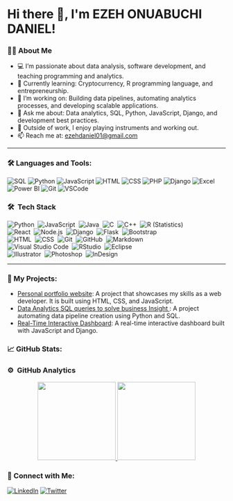 # Hi there 👋, I'm EZEH ONUABUCHI DANIEL!

### 👨‍💻 About Me
- 💻 I’m passionate about data analysis, software development, and teaching programming and analytics.
- 🌱 Currently learning: Cryptocurrency, R programming language, and entrepreneurship.
- 🔭 I’m working on: Building data pipelines, automating analytics processes, and developing scalable applications.
- 💬 Ask me about: Data analytics, SQL, Python, JavaScript, Django, and development best practices.
- 🎸 Outside of work, I enjoy playing instruments and working out.
- 📫 Reach me at: ezehdaniel01@gmail.com

---

### 🛠️ Languages and Tools:
![SQL](https://img.shields.io/badge/-SQL-05122A?style=flat&logo=sqlite)
![Python](https://img.shields.io/badge/-Python-05122A?style=flat&logo=python)
![JavaScript](https://img.shields.io/badge/-JavaScript-05122A?style=flat&logo=javascript)
![HTML](https://img.shields.io/badge/-HTML-05122A?style=flat&logo=html5)
![CSS](https://img.shields.io/badge/-CSS-05122A?style=flat&logo=css3)
![PHP](https://img.shields.io/badge/-PHP-05122A?style=flat&logo=php)
![Django](https://img.shields.io/badge/-Django-05122A?style=flat&logo=django)
![Excel](https://img.shields.io/badge/-Excel-05122A?style=flat&logo=microsoftexcel)
![Power BI](https://img.shields.io/badge/-Power_BI-05122A?style=flat&logo=powerbi)
![Git](https://img.shields.io/badge/-Git-05122A?style=flat&logo=git)
![VSCode](https://img.shields.io/badge/-VSCode-05122A?style=flat&logo=visualstudio)

### 🛠 &nbsp;Tech Stack

![Python](https://img.shields.io/badge/-Python-05122A?style=flat&logo=python)&nbsp;
![JavaScript](https://img.shields.io/badge/-JavaScript-05122A?style=flat&logo=javascript)&nbsp;
![Java](https://img.shields.io/badge/-Java-05122A?style=flat&logo=Java&logoColor=FFA518)&nbsp;
![C](https://img.shields.io/badge/-C-05122A?style=flat&logo=C&logoColor=A8B9CC)&nbsp;
![C++](https://img.shields.io/badge/-C++-05122A?style=flat&logo=C%2B%2B&logoColor=00599C)&nbsp;
![R (Statistics)](https://img.shields.io/badge/-R-05122A?style=flat&logo=R&logoColor=276DC3)\
![React](https://img.shields.io/badge/-React-05122A?style=flat&logo=react)&nbsp;
![Node.js](https://img.shields.io/badge/-Node.js-05122A?style=flat&logo=node.js)&nbsp;
![Django](https://img.shields.io/badge/-Django-05122A?style=flat&logo=django&logoColor=092E20)&nbsp;
![Flask](https://img.shields.io/badge/-Flask-05122A?style=flat&logo=flask)&nbsp;
![Bootstrap](https://img.shields.io/badge/-Bootstrap-05122A?style=flat&logo=bootstrap&logoColor=563D7C)\
![HTML](https://img.shields.io/badge/-HTML-05122A?style=flat&logo=HTML5)&nbsp;
![CSS](https://img.shields.io/badge/-CSS-05122A?style=flat&logo=CSS3&logoColor=1572B6)&nbsp;
![Git](https://img.shields.io/badge/-Git-05122A?style=flat&logo=git)&nbsp;
![GitHub](https://img.shields.io/badge/-GitHub-05122A?style=flat&logo=github)&nbsp;
![Markdown](https://img.shields.io/badge/-Markdown-05122A?style=flat&logo=markdown)\
![Visual Studio Code](https://img.shields.io/badge/-Visual%20Studio%20Code-05122A?style=flat&logo=visual-studio-code&logoColor=007ACC)&nbsp;
![RStudio](https://img.shields.io/badge/-RStudio-05122A?style=flat&logo=rstudio)&nbsp;
![Eclipse](https://img.shields.io/badge/-Eclipse-05122A?style=flat&logo=eclipse-ide&logoColor=2C2255)\
![Illustrator](https://img.shields.io/badge/-Illustrator-05122A?style=flat&logo=adobe-illustrator)&nbsp;
![Photoshop](https://img.shields.io/badge/-Photoshop-05122A?style=flat&logo=adobe-photoshop)&nbsp;
![InDesign](https://img.shields.io/badge/-InDesign-05122A?style=flat&logo=adobe-indesign)

---

### 🚀 My Projects:
- [Personal portfolio website](https://github.com/ezehdaniel/Personal-profile-): A project that showcases my skills as a web developer. It is built using HTML, CSS, and JavaScript.
- [Data Analytics SQL queries to solve business Insight ](https://github.com/ezehdaniel/DataAnalytics-Assessment/tree/main): A project automating data pipeline creation using Python and SQL.
- [Real-Time Interactive Dashboard](https://github.com/your-username/project-2): A real-time interactive dashboard built with JavaScript and Django.

### 📈 GitHub Stats:
### ⚙️ &nbsp;GitHub Analytics

<p align="center">
<a href="https://github.com/AVS1508">
  <img height="180em" src="https://github-readme-stats-eight-theta.vercel.app/api?username=ezehdaniel&show_icons=true&theme=algolia&include_all_commits=true&count_private=true"/>
  <img height="180em" src="https://github-readme-stats-eight-theta.vercel.app/api/top-langs/?username=ezehdaniel&layout=compact&langs_count=8&theme=algolia"/>
</a>
</p>


### 🔗 Connect with Me:
[![LinkedIn](https://img.shields.io/badge/-LinkedIn-0A66C2?style=flat&logo=linkedin&logoColor=white)](https://www.linkedin.com/in/your-linkedin-username/)
[![Twitter](https://img.shields.io/badge/-Twitter-1DA1F2?style=flat&logo=twitter&logoColor=white)](https://twitter.com/your-twitter-username)
